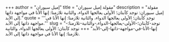 +++
author = "إميل سيوران"
title = "مقولة إميل سيوران"
description = "مقولة إميل سيوران: توجد كآبتان؛ الأولى يعالجها الدواء، والثانية تلازمنا: إنها الأنا في مواجهة ذاتها إلى الأبد."
quote = '''توجد كآبتان؛ الأولى يعالجها الدواء، والثانية تلازمنا: إنها الأنا في مواجهة ذاتها إلى الأبد.'''
slug = "توجد-كآبتان؛-الأولى-يعالجها-الدواء،-والثانية-تلازمنا:-إنها-الأنا-في-مواجهة-ذاتها-إلى-الأبد"
+++
توجد كآبتان؛ الأولى يعالجها الدواء، والثانية تلازمنا: إنها الأنا في مواجهة ذاتها إلى الأبد.
